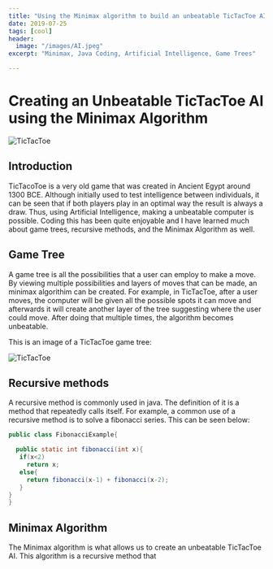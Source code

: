 ```yaml
---
title: "Using the Minimax algorithm to build an unbeatable TicTacToe AI"
date: 2019-07-25
tags: [cool]
header:
  image: "/images/AI.jpeg"
excerpt: "Minimax, Java Coding, Artificial Intelligence, Game Trees"

---
```

# Creating an Unbeatable TicTacToe AI using the Minimax Algorithm

<img src="{{ site.url }}{{ site.baseurl }}/images/tic.png" alt="TicTacToe">

## Introduction

TicTacoToe is a very old game that was created in Ancient Egypt around 1300 BCE. Although initially used to test intelligence between individuals, it can be seen that if both players play in an optimal way the result is always a draw. Thus, using Artificial Intelligence, making a unbeatable computer is possible. Coding this has been quite enjoyable and I have learned much about game trees, recursive methods, and the Minimax Algorithm as well.

## Game Tree

A game tree is all the possibilities that a user can employ to make a move. By viewing multiple possibilities and layers of moves that can be made, an minimax algorithim can be created. For example, in TicTacToe, after a user moves, the computer will be given all the possible spots it can move and afterwards it will create another layer of the tree suggesting where the user could move. After doing that multiple times, the algorithm becomes unbeatable.

This is an image of a TicTacToe game tree:

<img src="{{ site.url }}{{ site.baseurl }}/images/game.jpg" alt="TicTacToe">

## Recursive methods

A recursive method is commonly used in java. The  definition of it is a method that repeatedly calls itself. For example, a common use of a recursive method is to solve a fibonacci series. This can be seen below:
 ```java
 public class FibonacciExample{

   public static int fibonacci(int x){
    if(x<2)
      return x;
    else{    
      return fibonacci(x-1) + fibonacci(x-2);            
    }
 }
}
 ```

## Minimax Algorithm

The Minimax algorithm is what allows us to create an unbeatable TicTacToe AI. This algorithm is a recursive method that
